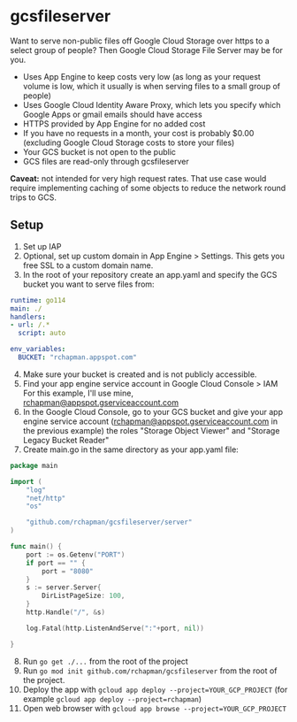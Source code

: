 # gcsfileserver

Want to serve non-public files off Google Cloud Storage over https to a select group of people?
Then Google Cloud Storage File Server may be for you.

- Uses App Engine to keep costs very low (as long as your request volume is low, which it usually is when serving files to a small group of people)
- Uses Google Cloud Identity Aware Proxy, which lets you specify which Google Apps or gmail emails should have access
- HTTPS provided by App Engine for no added cost
- If you have no requests in a month, your cost is probably $0.00 (excluding Google Cloud Storage costs to store your files)
- Your GCS bucket is not open to the public
- GCS files are read-only through gcsfileserver

**Caveat:** not intended for very high request rates.  That use case would require implementing caching of some objects to reduce the network round trips to GCS.

## Setup

1. Set up IAP
2. Optional, set up custom domain in App Engine > Settings.  This gets you free SSL to a custom domain name.
3. In the root of your repository create an app.yaml and specify the GCS bucket you want to serve files from:
```yaml
runtime: go114
main: ./
handlers:
- url: /.*
  script: auto

env_variables:
  BUCKET: "rchapman.appspot.com"
```

4. Make sure your bucket is created and is not publicly accessible.
5. Find your app engine service account in Google Cloud Console > IAM
   For this example, I'll use mine, rchapman@appspot.gserviceaccount.com
6. In the Google Cloud Console, go to your GCS bucket and give your app engine service account (rchapman@appspot.gserviceaccount.com in the previous example) the roles "Storage Object Viewer" and "Storage Legacy Bucket Reader"
7. Create main.go in the same directory as your app.yaml file:
```go
package main

import (
	"log"
	"net/http"
	"os"

	"github.com/rchapman/gcsfileserver/server"
)

func main() {
	port := os.Getenv("PORT")
	if port == "" {
		port = "8080"
	}
	s := server.Server{
		DirListPageSize: 100,
	}
	http.Handle("/", &s)

	log.Fatal(http.ListenAndServe(":"+port, nil))

}
```

8. Run `go get ./...` from the root of the project
9. Run `go mod init github.com/rchapman/gcsfileserver` from the root of the project.
10. Deploy the app with `gcloud app deploy --project=YOUR_GCP_PROJECT` (for example `gcloud app deploy --project=rchapman`)
11. Open web browser with `gcloud app browse --project=YOUR_GCP_PROJECT`